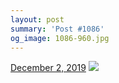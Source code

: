 ```yaml
---
layout: post
summary: 'Post #1086'
og_image: 1086-960.jpg
---
```


<p>
  <time>
    <a href="/1086">December 2, 2019</a>
  </time>
  <a href="/1086">
    <img src="{{ site.assets_url }}/1086-480.jpg" srcset="{{ site.assets_url }}/1086-240.jpg 240w, {{ site.assets_url }}/1086-480.jpg 480w, {{ site.assets_url }}/1086-720.jpg 720w, {{ site.assets_url }}/1086-960.jpg 960w" sizes="(min-width: 700px) 50vw, calc(100vw - 2rem)" />
  </a>
</p>
